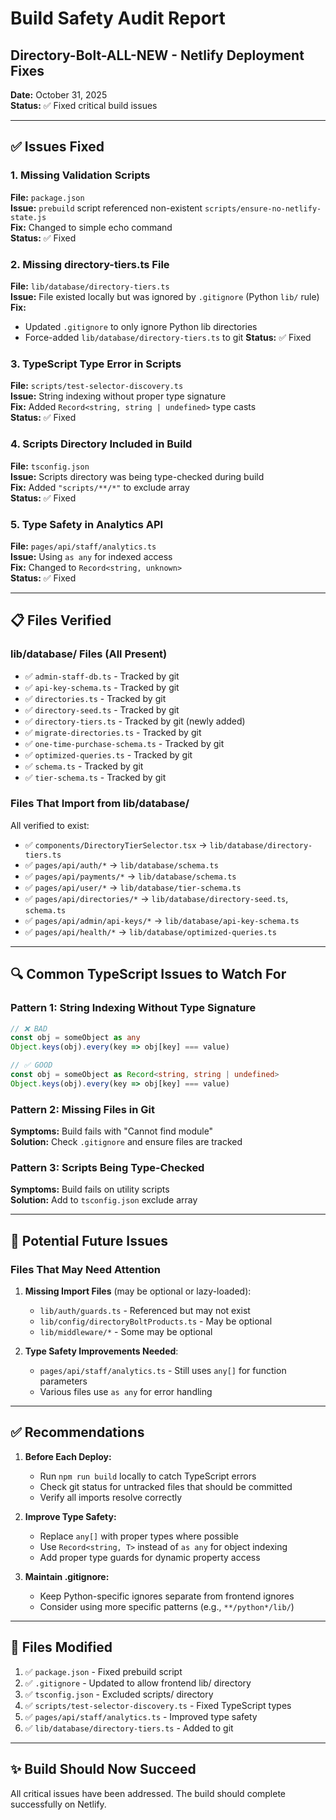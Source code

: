 # Build Safety Audit Report
## Directory-Bolt-ALL-NEW - Netlify Deployment Fixes

**Date:** October 31, 2025  
**Status:** ✅ Fixed critical build issues

---

## ✅ Issues Fixed

### 1. Missing Validation Scripts
**File:** `package.json`  
**Issue:** `prebuild` script referenced non-existent `scripts/ensure-no-netlify-state.js`  
**Fix:** Changed to simple echo command  
**Status:** ✅ Fixed

### 2. Missing directory-tiers.ts File
**File:** `lib/database/directory-tiers.ts`  
**Issue:** File existed locally but was ignored by `.gitignore` (Python `lib/` rule)  
**Fix:** 
- Updated `.gitignore` to only ignore Python lib directories
- Force-added `lib/database/directory-tiers.ts` to git
**Status:** ✅ Fixed

### 3. TypeScript Type Error in Scripts
**File:** `scripts/test-selector-discovery.ts`  
**Issue:** String indexing without proper type signature  
**Fix:** Added `Record<string, string | undefined>` type casts  
**Status:** ✅ Fixed

### 4. Scripts Directory Included in Build
**File:** `tsconfig.json`  
**Issue:** Scripts directory was being type-checked during build  
**Fix:** Added `"scripts/**/*"` to exclude array  
**Status:** ✅ Fixed

### 5. Type Safety in Analytics API
**File:** `pages/api/staff/analytics.ts`  
**Issue:** Using `as any` for indexed access  
**Fix:** Changed to `Record<string, unknown>`  
**Status:** ✅ Fixed

---

## 📋 Files Verified

### lib/database/ Files (All Present)
- ✅ `admin-staff-db.ts` - Tracked by git
- ✅ `api-key-schema.ts` - Tracked by git
- ✅ `directories.ts` - Tracked by git
- ✅ `directory-seed.ts` - Tracked by git
- ✅ `directory-tiers.ts` - Tracked by git (newly added)
- ✅ `migrate-directories.ts` - Tracked by git
- ✅ `one-time-purchase-schema.ts` - Tracked by git
- ✅ `optimized-queries.ts` - Tracked by git
- ✅ `schema.ts` - Tracked by git
- ✅ `tier-schema.ts` - Tracked by git

### Files That Import from lib/database/
All verified to exist:
- ✅ `components/DirectoryTierSelector.tsx` → `lib/database/directory-tiers.ts`
- ✅ `pages/api/auth/*` → `lib/database/schema.ts`
- ✅ `pages/api/payments/*` → `lib/database/schema.ts`
- ✅ `pages/api/user/*` → `lib/database/tier-schema.ts`
- ✅ `pages/api/directories/*` → `lib/database/directory-seed.ts`, `schema.ts`
- ✅ `pages/api/admin/api-keys/*` → `lib/database/api-key-schema.ts`
- ✅ `pages/api/health/*` → `lib/database/optimized-queries.ts`

---

## 🔍 Common TypeScript Issues to Watch For

### Pattern 1: String Indexing Without Type Signature
```typescript
// ❌ BAD
const obj = someObject as any
Object.keys(obj).every(key => obj[key] === value)

// ✅ GOOD
const obj = someObject as Record<string, string | undefined>
Object.keys(obj).every(key => obj[key] === value)
```

### Pattern 2: Missing Files in Git
**Symptoms:** Build fails with "Cannot find module"  
**Solution:** Check `.gitignore` and ensure files are tracked

### Pattern 3: Scripts Being Type-Checked
**Symptoms:** Build fails on utility scripts  
**Solution:** Add to `tsconfig.json` exclude array

---

## 🚨 Potential Future Issues

### Files That May Need Attention

1. **Missing Import Files** (may be optional or lazy-loaded):
   - `lib/auth/guards.ts` - Referenced but may not exist
   - `lib/config/directoryBoltProducts.ts` - May be optional
   - `lib/middleware/*` - Some may be optional

2. **Type Safety Improvements Needed**:
   - `pages/api/staff/analytics.ts` - Still uses `any[]` for function parameters
   - Various files use `as any` for error handling

---

## ✅ Recommendations

1. **Before Each Deploy:**
   - Run `npm run build` locally to catch TypeScript errors
   - Check git status for untracked files that should be committed
   - Verify all imports resolve correctly

2. **Improve Type Safety:**
   - Replace `any[]` with proper types where possible
   - Use `Record<string, T>` instead of `as any` for object indexing
   - Add proper type guards for dynamic property access

3. **Maintain .gitignore:**
   - Keep Python-specific ignores separate from frontend ignores
   - Consider using more specific patterns (e.g., `**/python*/lib/`)

---

## 📝 Files Modified

1. ✅ `package.json` - Fixed prebuild script
2. ✅ `.gitignore` - Updated to allow frontend lib/ directory
3. ✅ `tsconfig.json` - Excluded scripts/ directory
4. ✅ `scripts/test-selector-discovery.ts` - Fixed TypeScript types
5. ✅ `pages/api/staff/analytics.ts` - Improved type safety
6. ✅ `lib/database/directory-tiers.ts` - Added to git

---

## ✨ Build Should Now Succeed

All critical issues have been addressed. The build should complete successfully on Netlify.

